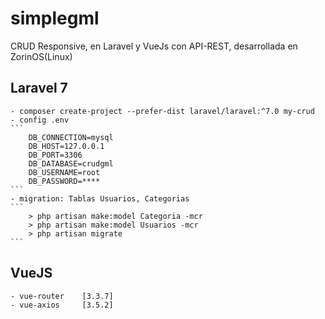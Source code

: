 # simplegml
CRUD Responsive, en Laravel y VueJs con API-REST, desarrollada en ZorinOS(Linux)
## Laravel 7
    - composer create-project --prefer-dist laravel/laravel:^7.0 my-crud
    - config .env
    ```
        DB_CONNECTION=mysql 
        DB_HOST=127.0.0.1 
        DB_PORT=3306 
        DB_DATABASE=crudgml
        DB_USERNAME=root
        DB_PASSWORD=****
    ```
    - migration: Tablas Usuarios, Categorias 
    ```
        > php artisan make:model Categoria -mcr
        > php artisan make:model Usuarios -mcr
        > php artisan migrate
    ```

## VueJS
    - vue-router    [3.3.7]
    - vue-axios     [3.5.2]
